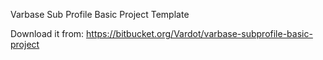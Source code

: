 Varbase Sub Profile Basic Project Template

Download it from:
https://bitbucket.org/Vardot/varbase-subprofile-basic-project
